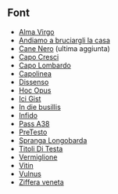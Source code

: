 ## Font
* <a href="https://github.com/m-casanova/AlmaVirgo">Alma Virgo</a>
* <a href="https://github.com/m-casanova/AndiamoABruciargliLaCasa">Andiamo a bruciargli la casa</a>
* <a href="https://github.com/m-casanova/CaneNero">Cane Nero</a> (ultima aggiunta)
* <a href="https://github.com/m-casanova/CapoCresci">Capo Cresci</a>
* <a href="https://github.com/m-casanova/CapoLombardo">Capo Lombardo</a>
* <a href="https://github.com/m-casanova/Capolinea">Capolinea</a>
* <a href="https://github.com/m-casanova/DisSenso">Dissenso</a>
* <a href="https://github.com/m-casanova/HocOpus">Hoc Opus</a>
* <a href="https://github.com/m-casanova/IciGist">Ici Gist</a>
* <a href="https://github.com/m-casanova/In-die-busillis">In die busillis</a>
* <a href="https://github.com/m-casanova/Infido">Infido</a>
* <a href="https://github.com/m-casanova/Pass-A38">Pass A38</a>
* <a href="https://github.com/m-casanova/PreTesto">PreTesto</a>
* <a href="https://github.com/m-casanova/SprangaLongobarda">Spranga Longobarda</a>
* <a href="https://github.com/m-casanova/titoliDiTesta">Titoli Di Testa</a>
* <a href="https://github.com/m-casanova/Vermiglione">Vermiglione</a>
* <a href="https://github.com/m-casanova/Vitin">Vitin</a>
* <a href="https://github.com/m-casanova/Vulnus">Vulnus</a>
* <a href="https://github.com/m-casanova/Ziffera-veneta">Ziffera veneta</a>
